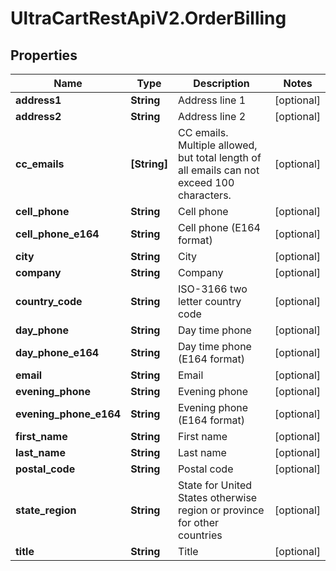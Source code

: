 # UltraCartRestApiV2.OrderBilling

## Properties

Name | Type | Description | Notes
------------ | ------------- | ------------- | -------------
**address1** | **String** | Address line 1 | [optional] 
**address2** | **String** | Address line 2 | [optional] 
**cc_emails** | **[String]** | CC emails.  Multiple allowed, but total length of all emails can not exceed 100 characters. | [optional] 
**cell_phone** | **String** | Cell phone | [optional] 
**cell_phone_e164** | **String** | Cell phone (E164 format) | [optional] 
**city** | **String** | City | [optional] 
**company** | **String** | Company | [optional] 
**country_code** | **String** | ISO-3166 two letter country code | [optional] 
**day_phone** | **String** | Day time phone | [optional] 
**day_phone_e164** | **String** | Day time phone (E164 format) | [optional] 
**email** | **String** | Email | [optional] 
**evening_phone** | **String** | Evening phone | [optional] 
**evening_phone_e164** | **String** | Evening phone (E164 format) | [optional] 
**first_name** | **String** | First name | [optional] 
**last_name** | **String** | Last name | [optional] 
**postal_code** | **String** | Postal code | [optional] 
**state_region** | **String** | State for United States otherwise region or province for other countries | [optional] 
**title** | **String** | Title | [optional] 


